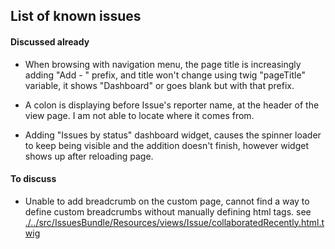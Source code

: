 ## List of known issues

#### Discussed already

* When browsing with navigation menu, the page title is increasingly adding "Add - " prefix, and title
won't change using twig "pageTitle" variable, it shows "Dashboard" or goes blank but with that prefix.

* A colon is displaying before Issue's reporter name, at the header of the view page. I am not able to locate
where it comes from.

* Adding "Issues by status" dashboard widget, causes the spinner loader to keep being visible and the
addition doesn't finish, however widget shows up after reloading page.

#### To discuss

* Unable to add breadcrumb on the custom page, cannot find a way to define custom breadcrumbs without manually defining html tags.
see [./../src/IssuesBundle/Resources/views/Issue/collaboratedRecently.html.twig](./../src/IssuesBundle/Resources/views/Issue/collaboratedRecently.html.twig)
